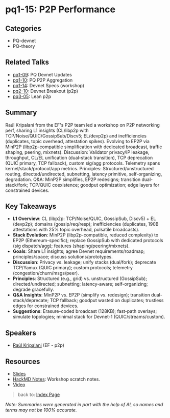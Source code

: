 # pq1-15: P2P Performance

## Categories
- PQ-devnet
- PQ-theory

## Related Talks
- [pq1-09](pq1-09.md): PQ Devnet Updates
- [pq1-10](pq1-10.md): PQ P2P Aggregation
- [pq1-14](pq1-14.md): Devnet Specs (workshop)
- [pq2-10](pq2-10.md): Devnet Breakout (p2p)
- [pq3-05](pq3-05.md): Lean p2p

## Summary
Raúl Kripalani from the EF's P2P team led a workshop on P2P networking perf, sharing L1 insights (CL/libp2p with TCP/Noise/QUIC/GossipSub/Discv5; EL/devp2p) and inefficiencies (duplicates, topic overhead, attestation spikes). Evolving to EP2P via MinP2P (libp2p-compatible simplification with dedicated broadcast, traffic shaping, peering, mixnets). Discussion: Validator privacy/IP leakage, throughput, CL/EL unification (dual-stack transition), TCP deprecation (QUIC primary, TCP fallback), custom sig/agg protocols. Telemetry spans kernel/stack/protocol/app metrics. Principles: Structured/unstructured routing, directed/undirected, subnetting, latency primitive, self-organizing, degradation. Q&A: MinP2P simplifies, EP2P redesigns; transition dual-stack/fork; TCP/QUIC coexistence; goodput optimization; edge layers for constrained devices.

## Key Takeaways
- **L1 Overview**: CL (libp2p: TCP/Noise/QUIC, GossipSub, Discv5) + EL (devp2p); domains (gossip/req/resp); inefficiencies (duplicates, 190B attestations with 25% topic overhead, pulsatile broadcasts).
- **Stack Evolution**: MinP2P (libp2p-compatible, reduced complexity) to EP2P (Ethereum-specific); replace GossipSub with dedicated protocols (sig dispatch/agg); features (shaping/peering/mixnets).
- **Goals**: Share L1 insights; agree Devnet requirements/roadmap; principles/space; discuss solutions/prototypes.
- **Discussion**: Privacy vs. leakage; unify stacks (dual/fork); deprecate TCP/Yamux (QUIC primary); custom protocols; telemetry (congestion/churn/msgs/peer).
- **Principles**: Structured (e.g., grid) vs. unstructured (GossipSub); directed/undirected; subnetting; latency-aware; self-organizing; degrade gracefully.
- **Q&A Insights**: MinP2P vs. EP2P (simplify vs. redesign); transition dual-stack/deprecate; TCP fallback; goodput wasted on duplicates; trustless edges for constrained devices.
- **Suggestions**: Erasure-coded broadcast (128KB); fast-path overlays; simulate topologies; minimal stack for Devnet-1 (QUIC/streams/custom).

## Speakers
- [Raúl Kripalani](https://x.com/raulvk) (EF - p2p)

## Resources
- [Slides](https://drive.google.com/file/d/1VOab3OvsueyFHqWpLtxgLg_z4xdDpii5/view?usp=drive_link)
- [HackMD Notes](https://hackmd.io/@rkripalani/p2p-perf-lean): Workshop scratch notes.
- [Video](https://youtu.be/5wBbofSUEfg)

> back to: [Index Page](index.md)

*Note: Summaries were generated in part with the help of AI, so names and terms may not be 100% accurate.*